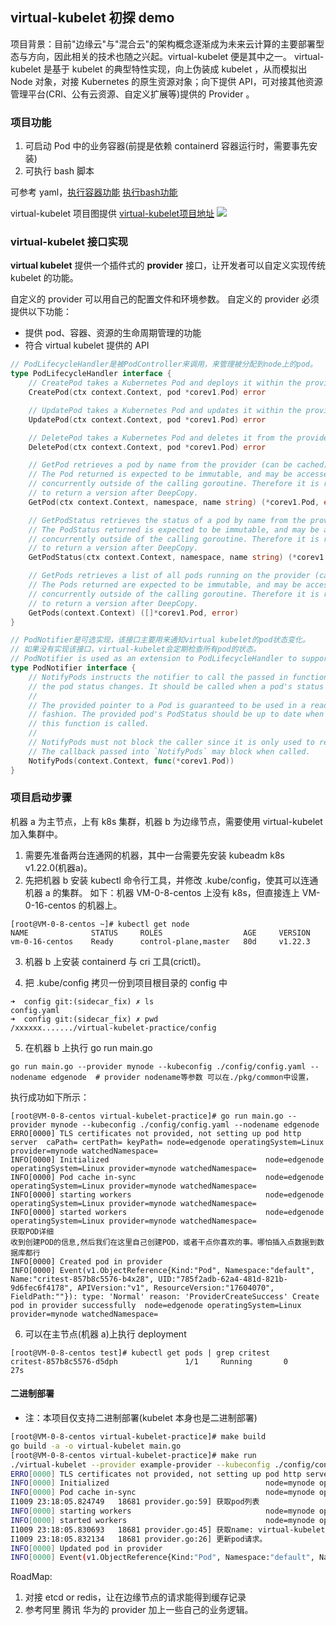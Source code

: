 ## virtual-kubelet 初探 demo
项目背景：目前"边缘云"与"混合云"的架构概念逐渐成为未来云计算的主要部署型态与方向，因此相关的技术也随之兴起。virtual-kubelet 便是其中之一。
virtual-kubelet 是基于 kubelet 的典型特性实现，向上伪装成 kubelet ，从而模拟出 Node 对象，对接 Kubernetes 的原生资源对象；向下提供 API，可对接其他资源管理平台(CRI、公有云资源、自定义扩展等)提供的 Provider 。

### 项目功能
1. 可启动 Pod 中的业务容器(前提是依赖 containerd 容器运行时，需要事先安装) 
2. 可执行 bash 脚本

可参考 yaml，[执行容器功能](./test/pod.yaml) [执行bash功能](./test/pod1.yaml)

virtual-kubelet 项目图提供 [virtual-kubelet项目地址](https://github.com/virtual-kubelet/virtual-kubelet)
![](https://github.com/googs1025/virtual-kubelet-practice-demo/blob/main/image/diagram.svg?raw=true)

### virtual-kubelet 接口实现
**virtual kubelet** 提供一个插件式的 **provider** 接口，让开发者可以自定义实现传统 kubelet 的功能。

自定义的 provider 可以用自己的配置文件和环境参数。
自定义的 provider 必须提供以下功能：
- 提供 pod、容器、资源的生命周期管理的功能
- 符合 virtual kubelet 提供的 API
```go
// PodLifecycleHandler是被PodController来调用，来管理被分配到node上的pod。
type PodLifecycleHandler interface {
    // CreatePod takes a Kubernetes Pod and deploys it within the provider.
    CreatePod(ctx context.Context, pod *corev1.Pod) error

    // UpdatePod takes a Kubernetes Pod and updates it within the provider.
    UpdatePod(ctx context.Context, pod *corev1.Pod) error

    // DeletePod takes a Kubernetes Pod and deletes it from the provider.
    DeletePod(ctx context.Context, pod *corev1.Pod) error

    // GetPod retrieves a pod by name from the provider (can be cached).
    // The Pod returned is expected to be immutable, and may be accessed
    // concurrently outside of the calling goroutine. Therefore it is recommended
    // to return a version after DeepCopy.
    GetPod(ctx context.Context, namespace, name string) (*corev1.Pod, error)

    // GetPodStatus retrieves the status of a pod by name from the provider.
    // The PodStatus returned is expected to be immutable, and may be accessed
    // concurrently outside of the calling goroutine. Therefore it is recommended
    // to return a version after DeepCopy.
    GetPodStatus(ctx context.Context, namespace, name string) (*corev1.PodStatus, error)

    // GetPods retrieves a list of all pods running on the provider (can be cached).
    // The Pods returned are expected to be immutable, and may be accessed
    // concurrently outside of the calling goroutine. Therefore it is recommended
    // to return a version after DeepCopy.
    GetPods(context.Context) ([]*corev1.Pod, error)
}

// PodNotifier是可选实现，该接口主要用来通知virtual kubelet的pod状态变化。
// 如果没有实现该接口，virtual-kubelet会定期检查所有pod的状态。
// PodNotifier is used as an extension to PodLifecycleHandler to support async updates of pod statuses.
type PodNotifier interface {
    // NotifyPods instructs the notifier to call the passed in function when
    // the pod status changes. It should be called when a pod's status changes.
    //
    // The provided pointer to a Pod is guaranteed to be used in a read-only
    // fashion. The provided pod's PodStatus should be up to date when
    // this function is called.
    //
    // NotifyPods must not block the caller since it is only used to register the callback.
    // The callback passed into `NotifyPods` may block when called.
    NotifyPods(context.Context, func(*corev1.Pod))
}

```

### 项目启动步骤
机器 a 为主节点，上有 k8s 集群，机器 b 为边缘节点，需要使用 virtual-kubelet 加入集群中。
1. 需要先准备两台连通网的机器，其中一台需要先安装 kubeadm k8s v1.22.0(机器a)。
2. 先把机器 b 安装 kubectl 命令行工具，并修改 .kube/config，使其可以连通机器 a 的集群。
如下：机器 VM-0-8-centos 上没有 k8s，但直接连上 VM-0-16-centos 的机器上。
```
[root@VM-0-8-centos ~]# kubectl get node
NAME              STATUS     ROLES                  AGE     VERSION
vm-0-16-centos    Ready      control-plane,master   80d     v1.22.3
```
3. 机器 b 上安装 containerd 与 cri 工具(crictl)。

4. 把 .kube/config 拷贝一份到项目根目录的 config 中
```
➜  config git:(sidecar_fix) ✗ ls
config.yaml
➜  config git:(sidecar_fix) ✗ pwd
/xxxxxx......./virtual-kubelet-practice/config

```
5. 在机器 b 上执行 go run main.go
```
go run main.go --provider mynode --kubeconfig ./config/config.yaml --nodename edgenode  # provider nodename等参数 可以在./pkg/common中设置，
```
执行成功如下所示：
```
[root@VM-0-8-centos virtual-kubelet-practice]# go run main.go --provider mynode --kubeconfig ./config/config.yaml --nodename edgenode
ERRO[0000] TLS certificates not provided, not setting up pod http server  caPath= certPath= keyPath= node=edgenode operatingSystem=Linux provider=mynode watchedNamespace=
INFO[0000] Initialized                                   node=edgenode operatingSystem=Linux provider=mynode watchedNamespace=
INFO[0000] Pod cache in-sync                             node=edgenode operatingSystem=Linux provider=mynode watchedNamespace=
INFO[0000] starting workers                              node=edgenode operatingSystem=Linux provider=mynode watchedNamespace=
INFO[0000] started workers                               node=edgenode operatingSystem=Linux provider=mynode watchedNamespace=
获取POD详细
收到创建POD的信息,然后我们在这里自己创建POD，或者干点你喜欢的事。哪怕插入点数据到数据库都行
INFO[0000] Created pod in provider
INFO[0000] Event(v1.ObjectReference{Kind:"Pod", Namespace:"default", Name:"critest-857b8c5576-b4x28", UID:"785f2adb-62a4-481d-821b-9d6fec6f4178", APIVersion:"v1", ResourceVersion:"17604070", FieldPath:""}): type: 'Normal' reason: 'ProviderCreateSuccess' Create pod in provider successfully  node=edgenode operatingSystem=Linux provider=mynode watchedNamespace=
```
6. 可以在主节点(机器 a)上执行 deployment
```
[root@VM-0-8-centos test]# kubectl get pods | grep critest
critest-857b8c5576-d5dph               1/1     Running       0                27s
```

#### 二进制部署
- 注：本项目仅支持二进制部署(kubelet 本身也是二进制部署)
```bash
[root@VM-0-8-centos virtual-kubelet-practice]# make build
go build -a -o virtual-kubelet main.go
[root@VM-0-8-centos virtual-kubelet-practice]# make run
./virtual-kubelet --provider example-provider --kubeconfig ./config/config.yaml --nodename mynode
ERRO[0000] TLS certificates not provided, not setting up pod http server  caPath= certPath= keyPath= node=mynode operatingSystem=Linux provider=example-provider watchedNamespace=
INFO[0000] Initialized                                   node=mynode operatingSystem=Linux provider=example-provider watchedNamespace=
INFO[0000] Pod cache in-sync                             node=mynode operatingSystem=Linux provider=example-provider watchedNamespace=
I1009 23:18:05.824749   18681 provider.go:59] 获取pod列表
INFO[0000] starting workers                              node=mynode operatingSystem=Linux provider=example-provider watchedNamespace=
INFO[0000] started workers                               node=mynode operatingSystem=Linux provider=example-provider watchedNamespace=
I1009 23:18:05.830693   18681 provider.go:45] 获取name: virtual-kubelet-pod-test-bash namespace: default ,获取pod信息
I1009 23:18:05.832134   18681 provider.go:26] 更新pod请求。
INFO[0000] Updated pod in provider
INFO[0000] Event(v1.ObjectReference{Kind:"Pod", Namespace:"default", Name:"virtual-kubelet-pod-test-bash", UID:"01da63ed-72ec-4839-a562-752d04b9225c", APIVersion:"v1", ResourceVersion:"73014532", FieldPath:""}): type: 'Normal' reason: 'ProviderUpdateSuccess' Update pod in provider successfully  node=mynode operatingSystem=Linux provider=example-provider watchedNamespace=
```

RoadMap:
1. 对接 etcd or redis，让在边缘节点的请求能得到缓存记录
2. 参考阿里 腾讯 华为的 provider 加上一些自己的业务逻辑。